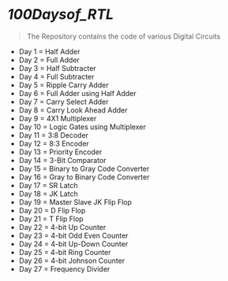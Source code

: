 # ***100Daysof_RTL***
> The Repository contains the code of various Digital Circuits

 *  Day 1 = Half Adder
 *  Day 2 = Full Adder
 *  Day 3 = Half Subtracter
 *  Day 4 = Full Subtracter
 *  Day 5 = Ripple Carry Adder
 *  Day 6 = Full Adder using Half Adder
 *  Day 7 = Carry Select Adder
 *  Day 8 = Carry Look Ahead Adder
 *  Day 9 = 4X1 Multiplexer
 *  Day 10 = Logic Gates using Multiplexer
 *  Day 11 = 3:8 Decoder
 *  Day 12 = 8:3 Encoder
 *  Day 13 = Priority Encoder
 *  Day 14 = 3-Bit Comparator
 *  Day 15 = Binary to Gray Code Converter
 *  Day 16 = Gray to Binary Code Converter
 *  Day 17 = SR Latch
 *  Day 18 = JK Latch
 *  Day 19 = Master Slave JK Flip Flop
 *  Day 20 = D Flip Flop
 *  Day 21 = T Flip Flop
 *  Day 22 = 4-bit Up Counter
 *  Day 23 = 4-bit Odd Even Counter
 *  Day 24 = 4-bit Up-Down Counter
 *  Day 25 = 4-bit Ring Counter
 *  Day 26 = 4-bit Johnson Counter
 *  Day 27 = Frequency Divider